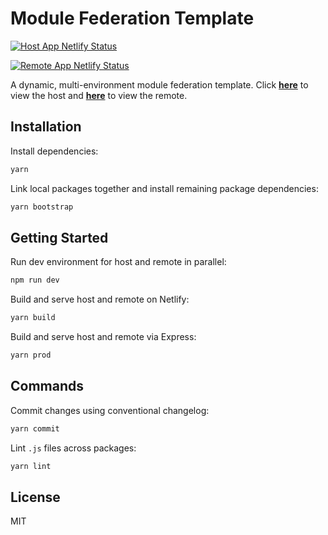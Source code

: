 # Module Federation Template

[![Host App Netlify Status](https://api.netlify.com/api/v1/badges/dd3fd5c7-0168-4cd7-a56a-673503681f86/deploy-status)](https://app.netlify.com/sites/module-federation-template-host/deploys)

[![Remote App Netlify Status](https://api.netlify.com/api/v1/badges/5ba4ad1f-811d-493f-8030-92e9ba296a43/deploy-status)](https://app.netlify.com/sites/module-federation-template-remote/deploys)

A dynamic, multi-environment module federation template. Click **[here](https://module-federation-template-host.netlify.app)** to view the host and **[here](module-federation-template-remote)** to view the remote.

## Installation

Install dependencies:

```bash
yarn
```

Link local packages together and install remaining package dependencies:

```bash
yarn bootstrap
```

## Getting Started

Run dev environment for host and remote in parallel:

```bash
npm run dev
```

Build and serve host and remote on Netlify:

```bash
yarn build
```

Build and serve host and remote via Express:

```bash
yarn prod
```

## Commands

Commit changes using conventional changelog:

```bash
yarn commit
```

Lint `.js` files across packages:

```bash
yarn lint
```

## License

MIT
